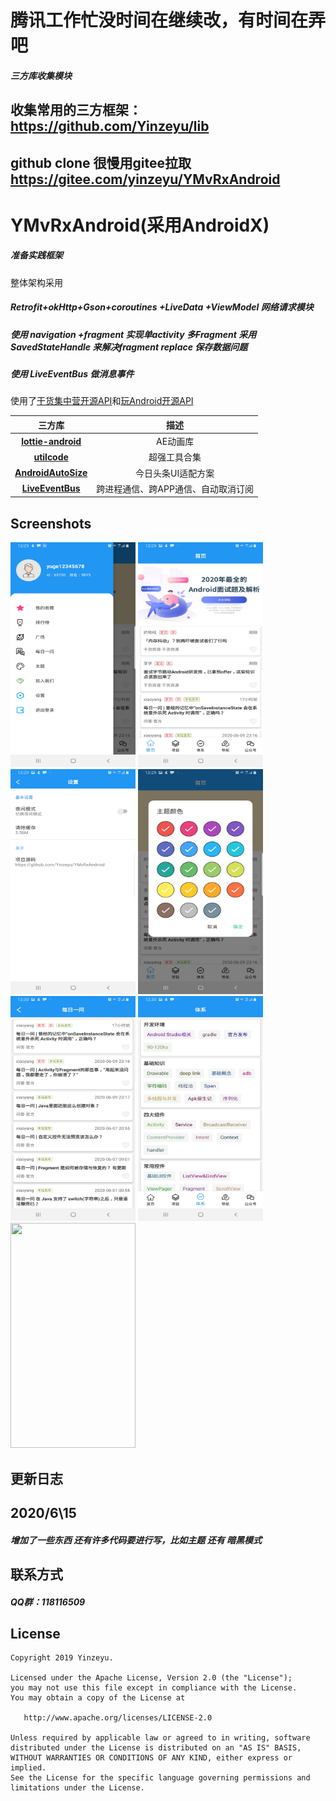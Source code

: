 #           腾讯工作忙没时间在继续改，有时间在弄吧

##### 三方库收集模块
## 收集常用的三方框架：https://github.com/Yinzeyu/lib
## github clone 很慢用gitee拉取 https://gitee.com/yinzeyu/YMvRxAndroid

# YMvRxAndroid(采用AndroidX)
##### 准备实践框架
整体架构采用
##### Retrofit+okHttp+Gson+coroutines +LiveData +ViewModel 网络请求模块
##### 使用 navigation +fragment 实现单activity  多Fragment  采用 SavedStateHandle 来解决fragment replace 保存数据问题
##### 使用 LiveEventBus 做消息事件
使用了[干货集中营开源API](http://gank.io/api)和[玩Android开源API](https://www.wanandroid.com/blog/show/2)

三方库|描述
:-:|:-:
**[lottie-android](https://github.com/airbnb/lottie-android)**|AE动画库
**[utilcode](https://github.com/Blankj/AndroidUtilCode/blob/master/lib/utilcode/README-CN.md)**|超强工具合集
**[AndroidAutoSize](https://github.com/JessYanCoding/AndroidAutoSize)**|今日头条UI适配方案
**[LiveEventBus](https://github.com/JeremyLiao/LiveEventBus)**|跨进程通信、跨APP通信、自动取消订阅
## Screenshots

<div align:left;display:inline; xmlns:align="http://www.w3.org/1999/xhtml">
<img width="200" height="360" src="/image/Screenshot_20200615-132913_demo.jpg"/>
<img width="200" height="360" src="/image/Screenshot_20200615-132918_demo.jpg"/>
<img width="200" height="360" src="/image/Screenshot_20200615-132939_demo.jpg"/>
<img width="200" height="360" src="/image/Screenshot_20200615-132951_demo.jpg"/>
<img width="200" height="360" src="/image/Screenshot_20200615-133004_demo.jpg"/>
<img width="200" height="360" src="/image/Screenshot_20200615-133016_demo.jpg"/>
<img width="200" height="360" src="/Screenshot_20200615-133032_demo.jpg"/>

</div>

## 更新日志
##  2020/6\15
##### 增加了一些东西 还有许多代码要进行写，比如主题 还有 暗黑模式 

## 联系方式
##### QQ群：118116509

License
-------

```
Copyright 2019 Yinzeyu.

Licensed under the Apache License, Version 2.0 (the "License");
you may not use this file except in compliance with the License.
You may obtain a copy of the License at

   http://www.apache.org/licenses/LICENSE-2.0

Unless required by applicable law or agreed to in writing, software
distributed under the License is distributed on an "AS IS" BASIS,
WITHOUT WARRANTIES OR CONDITIONS OF ANY KIND, either express or implied.
See the License for the specific language governing permissions and
limitations under the License.
```
